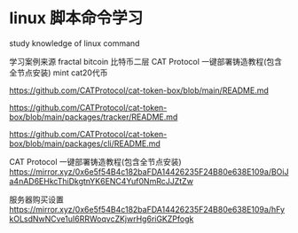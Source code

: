 # linux 脚本命令学习
study knowledge of linux command

学习案例来源  fractal bitcoin 比特币二层    CAT Protocol 一键部署铸造教程(包含全节点安装) mint cat20代币

https://github.com/CATProtocol/cat-token-box/blob/main/README.md

https://github.com/CATProtocol/cat-token-box/blob/main/packages/tracker/README.md

https://github.com/CATProtocol/cat-token-box/blob/main/packages/cli/README.md

CAT Protocol 一键部署铸造教程(包含全节点安装)
https://mirror.xyz/0x6e5f54B4c182baFDA14426235F24B80e638E109a/BOiJa4nAD6EHkcThiDkgtnYK6ENC4Yuf0NmRcJJZtZw

服务器购买设置
https://mirror.xyz/0x6e5f54B4c182baFDA14426235F24B80e638E109a/hFykOLsdNwNCve1uI6RRWoqvcZKjwrHg6riGKZPfogk
